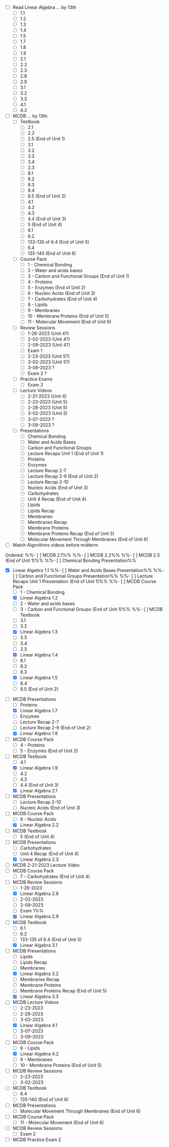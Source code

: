 * [ ] Read Linear Algebra ... by 13th
	* [ ] 1.1
	* [ ] 1.2
	* [ ] 1.3
	* [ ] 1.4
	* [ ] 1.5
	* [ ] 1.7
	* [ ] 1.8
	* [ ] 1.9
	* [ ] 2.1
	* [ ] 2.2
	* [ ] 2.3
	* [ ] 2.8
	* [ ] 2.9
	* [ ] 3.1
	* [ ] 3.2
	* [ ] 3.3
	* [ ] 4.1
	* [ ] 4.2
* [ ] MCDB ... by 13th
	* [ ] Textbook
		* [ ] 2.1
		* [ ] 2.2
		* [ ] 2.5 (End of Unit 1)
		* [ ] 3.1
		* [ ] 3.2
		* [ ] 3.3
		* [ ] 3.4
		* [ ] 2.3
		* [ ] 8.1
		* [ ] 8.2
		* [ ] 8.3
		* [ ] 8.4
		* [ ] 8.5 (End of Unit 2)
		* [ ] 4.1
		* [ ] 4.2
		* [ ] 4.3
		* [ ] 4.4 (End of Unit 3)
		* [ ] 5 (End of Unit 4)
		* [ ] 6.1
		* [ ] 6.2
		* [ ] 133-135 of 6.4 (End of Unit 5)
		* [ ] 6.4
		* [ ] 135-140 (End of Unit 6)
	* [ ] Course Pack
		* [ ] 1 - Chemical Bonding
		* [ ] 2 - Water and acids bases
		* [ ] 3 - Carbon and Functional Groups (End of Unit 1)
		* [ ] 4 - Proteins
		* [ ] 5 - Enzymes (End of Unit 2)
		* [ ] 6 - Nucleic Acids (End of Unit 3)
		* [ ] 7 - Carbohydrates (End of Unit 4)
		* [ ] 8 - Lipids
		* [ ] 9 - Membranes
		* [ ] 10 - Membrane Proteins (End of Unit 5)
		* [ ] 11 - Molecular Movement (End of Unit 6)
	* [ ] Review Sessions
		* [ ] 1-26-2023 (Unit 4?)
		* [ ] 2-02-2023 (Unit 4?)
		* [ ] 2-09-2023 (Unit 4?)
		* [ ] Exam 1
		* [ ] 2-23-2023 (Unit 5?)
		* [ ] 3-02-2023 (Unit 5?)
		* [ ] 3-09-2023 ?
		* [ ] Exam 2 ?
	* [ ] Practice Exams
		* [ ] Exam 2
	* [ ] Lecture Videos
		* [ ] 2-21-2023 (Unit 4)
		* [ ] 2-23-2023 (Unit 5)
		* [ ] 2-28-2023 (Unit 5)
		* [ ] 3-02-2023 (Unit 5)
		* [ ] 3-07-2023 ?
		* [ ] 3-09-2023 ?
	* [ ] Presentations
		* [ ] Chemical Bonding
		* [ ] Water and Acids Bases
		* [ ] Carbon and Functional Groups
		* [ ] Lecture Recaps Unit 1 (End of Unit 1)
		* [ ] Proteins
		* [ ] Enzymes
		* [ ] Lecture Recap 2-7
		* [ ] Lecture Recap 2-9 (End of Unit 2)
		* [ ] Lecture Recap 2-10
		* [ ] Nucleic Acids (End of Unit 3)
		* [ ] Carbohydrates
		* [ ] Unit 4 Recap (End of Unit 4)
		* [ ] Lipids
		* [ ] Lipids Recap
		* [ ] Membranes
		* [ ] Membranes Recap
		* [ ] Membrane Proteins
		* [ ] Membrane Proteins Recap (End of Unit 5)
		* [ ] Molecular Movement Through Membranes (End of Unit 6)
* [ ] Match Algorithms videos before midterm

Ordered:
%%- [ ] MCDB 2.1%%
%%- [ ] MCDB 2.2%%
%%- [ ] MCDB 2.5 (End of Unit 1)%%
%%- [ ] Chemical Bonding Presentation%%
- [x] Linear Algebra 1.1
%%- [ ] Water and Acids Bases Presentation%%
%%- [ ] Carbon and Functional Groups Presentation%%
%%- [ ] Lecture Recaps Unit 1 Presentation (End of Unit 1)%%
%%- [ ] MCDB Course Pack
	- [ ] 1 - Chemical Bonding
	- [x] Linear Algebra 1.2
	- [ ] 2 - Water and acids bases
	- [ ] 3 - Carbon and Functional Groups  (End of Unit 1)%%
%%- [ ] MCDB Textbook
	* [ ] 3.1
	* [ ] 3.2
	* [x] Linear Algebra 1.3
	* [ ] 3.3
	* [ ] 3.4
	* [ ] 2.3
	* [x] Linear Algebra 1.4
	* [ ] 8.1
	* [ ] 8.2
	* [ ] 8.3
	* [x] Linear Algebra 1.5
	* [ ] 8.4
	* [ ] 8.5 (End of Unit 2)
* [ ] MCDB Presentations
	* [ ] Proteins
	* [x] Linear Algebra 1.7
	* [ ] Enzymes
	* [ ] Lecture Recap 2-7
	* [ ] Lecture Recap 2-9 (End of Unit 2)
	* [x] Linear Algebra 1.8
* [ ] MCDB Course Pack
	* [ ] 4 - Proteins
	* [ ] 5 - Enzymes (End of Unit 2)
* [ ] MCDB Textbook
	* [ ] 4.1
	* [x] Linear Algebra 1.9
	* [ ] 4.2
	* [ ] 4.3
	* [ ] 4.4 (End of Unit 3)
	* [x] Linear Algebra 2.1
* [ ] MCDB Presentations
	* [ ] Lecture Recap 2-10
	* [ ] Nucleic Acids (End of Unit 3)
* [ ] MCDB Course Pack
	* [ ] 6 - Nucleic Acids
	* [x] Linear Algebra 2.2
* [ ] MCDB Textbook
	* [ ] 5 (End of Unit 4)
* [ ] MCDB Presentations
	* [ ] Carbohydrates
	* [ ] Unit 4 Recap (End of Unit 4)
	* [x] Linear Algebra 2.3
* [ ] MCDB 2-21-2023 Lecture Video
* [ ] MCDB Course Pack
	* [ ] 7 - Carbohydrates (End of Unit 4)
* [ ] MCDB Review Sessions
	* [ ] 1-26-2023
	* [x] Linear Algebra 2.8
	* [ ] 2-02-2023
	* [ ] 2-09-2023
	* [ ] Exam 1%%
	* [x] Linear Algebra 2.9
* [ ] MCDB Textbook
	* [ ] 6.1
	* [ ] 6.2
	* [ ] 133-135 of 6.4 (End of Unit 5)
	* [x] Linear Algebra 3.1
* [ ] MCDB Presentations
	* [ ] Lipids
	* [ ] Lipids Recap
	* [ ] Membranes
	* [x] Linear Algebra 3.2
	* [ ] Membranes Recap
	* [ ] Membrane Proteins
	* [ ] Membrane Proteins Recap (End of Unit 5)
	* [x] Linear Algebra 3.3
* [ ] MCDB Lecture Videos
	* [ ] 2-23-2023
	* [ ] 2-28-2023
	* [ ] 3-02-2023
	* [x] Linear Algebra 4.1
	* [ ] 3-07-2023
	* [ ] 3-09-2023
* [ ] MCDB Course Pack
	* [ ] 8 - Lipids
	* [x] Linear Algebra 4.2
	* [ ] 9 - Membranes
	* [ ] 10 - Membrane Proteins (End of Unit 5)
* [ ] MCDB Review Sessions
	* [ ] 2-23-2023
	* [ ] 3-02-2023
* [ ] MCDB Textbook
	* [ ] 6.4
	* [ ] 135-140 (End of Unit 6)
* [ ] MCDB Presentations
	* [ ] Molecular Movement Through Membranes (End of Unit 6)
* [ ] MCDB Course Pack
	* [ ] 11 - Molecular Movement (End of Unit 6)
* [ ] MCDB Review Sessions
	* [ ] Exam 2
* [ ] MCDB Practice Exam 2
